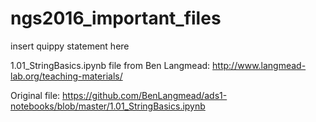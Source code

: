 # ngs2016_important_files
insert quippy statement here

1.01_StringBasics.ipynb file from Ben Langmead: http://www.langmead-lab.org/teaching-materials/

Original file: https://github.com/BenLangmead/ads1-notebooks/blob/master/1.01_StringBasics.ipynb
